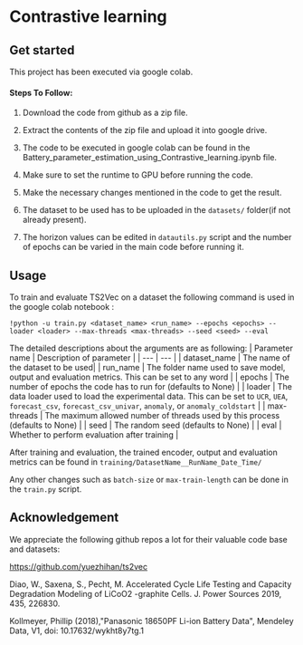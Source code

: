 # Contrastive learning

## Get started
This project has been executed via google colab.

#### Steps To Follow:

1. Download the code from github as a zip file.

2. Extract the contents of the zip file and upload it into google drive.

3. The code to be executed in google colab can be found in the Battery_parameter_estimation_using_Contrastive_learning.ipynb file.

4. Make sure to set the runtime to GPU before running the code.

5. Make the necessary changes mentioned in the code to get the result.

6. The dataset to be used has to be uploaded in the `datasets/` folder(if not already present).

7. The horizon values can be edited in `datautils.py` script and the number of epochs can be varied in the main code before running it. 

## Usage

To train and evaluate TS2Vec on a dataset the following command is used in the google colab notebook :

```train & evaluate
!python -u train.py <dataset_name> <run_name> --epochs <epochs> --loader <loader> --max-threads <max-threads> --seed <seed> --eval
```
The detailed descriptions about the arguments are as following:
| Parameter name | Description of parameter |
| --- | --- |
| dataset_name | The name of the dataset to be used|
| run_name | The folder name used to save model, output and evaluation metrics. This can be set to any word |
| epochs | The number of epochs the code has to run for (defaults to None) |
| loader | The data loader used to load the experimental data. This can be set to `UCR`, `UEA`, `forecast_csv`, `forecast_csv_univar`, `anomaly`, or `anomaly_coldstart` |
| max-threads | The maximum allowed number of threads used by this process (defaults to None) |
| seed | The random seed (defaults to None) |
| eval | Whether to perform evaluation after training |

After training and evaluation, the trained encoder, output and evaluation metrics can be found in `training/DatasetName__RunName_Date_Time/`


Any other changes such as `batch-size` or `max-train-length` can be done in the `train.py` script.

## Acknowledgement

We appreciate the following github repos a lot for their valuable code base and datasets:

https://github.com/yuezhihan/ts2vec

Diao, W., Saxena, S., Pecht, M. Accelerated Cycle Life Testing and Capacity Degradation Modeling of LiCoO2 -graphite Cells. J. Power
Sources 2019, 435, 226830.

Kollmeyer, Phillip (2018),"Panasonic 18650PF Li-ion Battery Data",
Mendeley Data, V1, doi: 10.17632/wykht8y7tg.1
